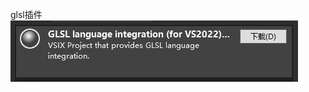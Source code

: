 glsl插件
![输入图片说明](/imgs/2024-10-22/bTMdSSuMIuegkk1k.png)
<!--stackedit_data:
eyJoaXN0b3J5IjpbLTk5NTQ2OTI1N119
-->